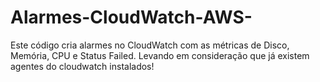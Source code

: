 # Alarmes-CloudWatch-AWS-
Este código cria alarmes no CloudWatch com as métricas de Disco, Memória, CPU e Status Failed. Levando em consideração que já existem agentes do cloudwatch instalados!
